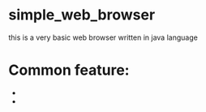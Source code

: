 # simple_web_browser
this is a very basic web browser written in java language

# Common feature:
*
*
